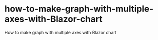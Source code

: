 # how-to-make-graph-with-multiple-axes-with-Blazor-chart
How to make graph with multiple axes with Blazor chart
